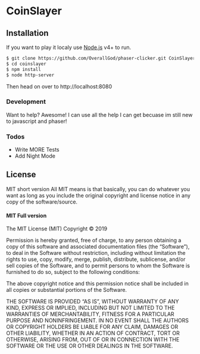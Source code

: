 # CoinSlayer

## Installation
If you want to play it localy use [Node.js](https://nodejs.org/) v4+ to run.

```sh
$ git clone https://github.com/OverallGod/phaser-clicker.git CoinSlayer
$ cd coinslayer
$ npm install
$ node http-server
```
Then head on over to http://localhost:8080

### Development

Want to help? Awesome!
I can use all the help I can get becuase im still new to javascript and phaser!

### Todos

 - Write MORE Tests
 - Add Night Mode

License
----
MIT short version
All MIT means is that basically, you can do whatever you want as long as you include the original copyright and license notice in any copy of the software/source.
#### MIT Full version

The MIT License (MIT)
Copyright © 2019 <copyright holders>

Permission is hereby granted, free of charge, to any person obtaining a copy of this software and associated documentation files (the “Software”), to deal in the Software without restriction, including without limitation the rights to use, copy, modify, merge, publish, distribute, sublicense, and/or sell copies of the Software, and to permit persons to whom the Software is furnished to do so, subject to the following conditions:

The above copyright notice and this permission notice shall be included in all copies or substantial portions of the Software.

THE SOFTWARE IS PROVIDED “AS IS”, WITHOUT WARRANTY OF ANY KIND, EXPRESS OR IMPLIED, INCLUDING BUT NOT LIMITED TO THE WARRANTIES OF MERCHANTABILITY, FITNESS FOR A PARTICULAR PURPOSE AND NONINFRINGEMENT. IN NO EVENT SHALL THE AUTHORS OR COPYRIGHT HOLDERS BE LIABLE FOR ANY CLAIM, DAMAGES OR OTHER LIABILITY, WHETHER IN AN ACTION OF CONTRACT, TORT OR OTHERWISE, ARISING FROM, OUT OF OR IN CONNECTION WITH THE SOFTWARE OR THE USE OR OTHER DEALINGS IN THE SOFTWARE.
